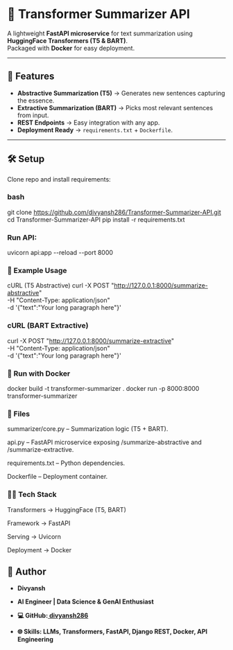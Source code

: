 # 📝 Transformer Summarizer API

A lightweight **FastAPI microservice** for text summarization using **HuggingFace Transformers (T5 & BART)**.  
Packaged with **Docker** for easy deployment.

---

## 🚀 Features
- **Abstractive Summarization (T5)** → Generates new sentences capturing the essence.  
- **Extractive Summarization (BART)** → Picks most relevant sentences from input.  
- **REST Endpoints** → Easy integration with any app.  
- **Deployment Ready** → `requirements.txt` + `Dockerfile`.  

---

## 🛠️ Setup

Clone repo and install requirements:
### bash
git clone https://github.com/divyansh286/Transformer-Summarizer-API.git
cd Transformer-Summarizer-API
pip install -r requirements.txt

### Run API:
uvicorn api:app --reload --port 8000

### 📌 Example Usage
cURL (T5 Abstractive)
curl -X POST "http://127.0.0.1:8000/summarize-abstractive" \
-H "Content-Type: application/json" \
-d '{"text":"Your long paragraph here"}'

### cURL (BART Extractive)
curl -X POST "http://127.0.0.1:8000/summarize-extractive" \
-H "Content-Type: application/json" \
-d '{"text":"Your long paragraph here"}'

### 🐳 Run with Docker
docker build -t transformer-summarizer .
docker run -p 8000:8000 transformer-summarizer

### 📁 Files

summarizer/core.py – Summarization logic (T5 + BART).

api.py – FastAPI microservice exposing /summarize-abstractive and /summarize-extractive.

requirements.txt – Python dependencies.

Dockerfile – Deployment container.

### 🧑‍💻 Tech Stack

Transformers → HuggingFace (T5, BART)

Framework → FastAPI

Serving → Uvicorn

Deployment → Docker

## 👤 Author

- **Divyansh**
- **AI Engineer | Data Science & GenAI Enthusiast**

- **💻 GitHub:[ divyansh286](https://github.com/divyansh286)**

- **🌐 Skills: LLMs, Transformers, FastAPI, Django REST, Docker, API Engineering**



